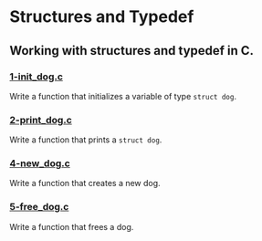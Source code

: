 # Structures and Typedef

## Working with structures and typedef in C.

### [1-init_dog.c](https://github.com/JeffToken31/holbertonschool-low_level_programming/blob/main/structures_typedef/1-init_dog.c)
Write a function that initializes a variable of type `struct dog`.

### [2-print_dog.c](https://github.com/JeffToken31/holbertonschool-low_level_programming/blob/main/structures_typedef/2-print_dog.c)
Write a function that prints a `struct dog`.

### [4-new_dog.c](https://github.com/JeffToken31/holbertonschool-low_level_programming/blob/main/structures_typedef/4-new_dog.c)
Write a function that creates a new dog.

### [5-free_dog.c](https://github.com/JeffToken31/holbertonschool-low_level_programming/blob/main/structures_typedef/5-free_dog.c)
Write a function that frees a dog.
